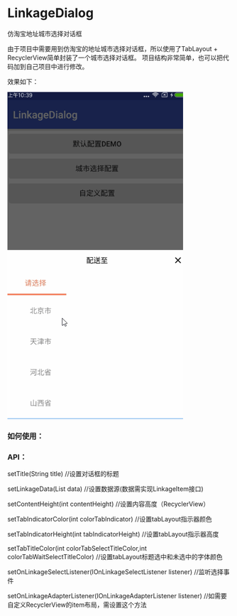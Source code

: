 # LinkageDialog
仿淘宝地址城市选择对话框

由于项目中需要用到仿淘宝的地址城市选择对话框，所以使用了TabLayout + RecyclerView简单封装了一个城市选择对话框。
项目结构非常简单，也可以把代码加到自己项目中进行修改。

效果如下：

![](https://github.com/apinIron/LinkageDialog/blob/master/frame.gif)

### 如何使用：


### API：

setTitle(String title) //设置对话框的标题

setLinkageData(List<LinkageItem> data) //设置数据源(数据需实现LinkageItem接口)

setContentHeight(int contentHeight)  //设置内容高度（RecyclerView）

setTabIndicatorColor(int colorTabIndicator)  //设置tabLayout指示器颜色

setTabIndicatorHeight(int tabIndicatorHeight)  //设置tabLayout指示器高度

setTabTitleColor(int colorTabSelectTitleColor,int colorTabWaitSelectTitleColor)  //设置tabLayout标题选中和未选中的字体颜色

setOnLinkageSelectListener(IOnLinkageSelectListener listener)   //监听选择事件

setOnLinkageAdapterListener(IOnLinkageAdapterListener listener)   //如需要自定义RecyclerView的item布局，需设置这个方法
